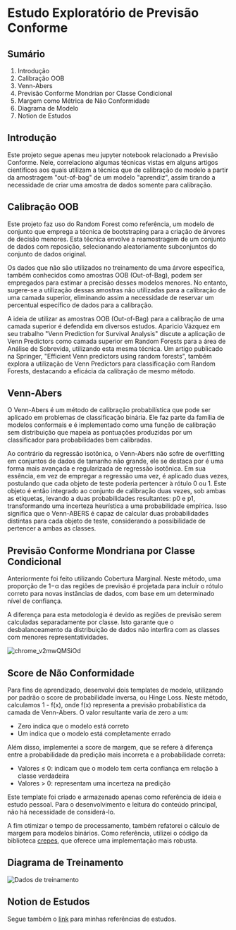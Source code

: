 # Estudo Exploratório de Previsão Conforme

## Sumário

1. Introdução
2. Calibração OOB
3. Venn-Abers
4. Previsão Conforme Mondrian por Classe Condicional
5. Margem como Métrica de Não Conformidade
6. Diagrama de Modelo
7. Notion de Estudos

## Introdução

Este projeto segue apenas meu jupyter notebook relacionado a Previsão Conforme. Nele, correlaciono algumas técnicas vistas em alguns artigos cientificos aos quais utilizam a técnica que de calibração de modelo a partir da amostragem "out-of-bag" de um modelo "aprendiz", assim tirando a necessidade de criar uma amostra de dados somente para calibração.

## Calibração OOB

Este projeto faz uso do Random Forest como referência, um modelo de conjunto que emprega a técnica de bootstraping para a criação de árvores de decisão menores. Esta técnica envolve a reamostragem de um conjunto de dados com reposição, selecionando aleatoriamente subconjuntos do conjunto de dados original.

Os dados que não são utilizados no treinamento de uma árvore específica, também conhecidos como amostras OOB (Out-of-Bag), podem ser empregados para estimar a precisão desses modelos menores. No entanto, sugere-se a utilização dessas amostras não utilizadas para a calibração de uma camada superior, eliminando assim a necessidade de reservar um percentual específico de dados para a calibração.

A ideia de utilizar as amostras OOB (Out-of-Bag) para a calibração de uma camada superior é defendida em diversos estudos. Aparicio Vázquez em seu trabalho "Venn Prediction for Survival Analysis" discute a aplicação de Venn Predictors como camada superior em Random Forests para a área de Análise de Sobrevida, utilizando esta mesma técnica. Um artigo publicado na Springer, "Efficient Venn predictors using random forests", também explora a utilização de Venn Predictors para classificação com Random Forests, destacando a eficácia da calibração de mesmo método.

## Venn-Abers

O Venn-Abers é um método de calibração probabilística que pode ser aplicado em problemas de classificação binária. Ele faz parte da família de modelos conformais e é implementado como uma função de calibração sem distribuição que mapeia as pontuações produzidas por um classificador para probabilidades bem calibradas.

Ao contrário da regressão isotônica, o Venn-Abers não sofre de overfitting em conjuntos de dados de tamanho não grande, ele se destaca por é uma forma mais avançada e regularizada de regressão isotônica. Em sua essência, em vez de empregar a regressão uma vez, é aplicado duas vezes, postulando que cada objeto de teste poderia pertencer à rótulo 0 ou 1. Este objeto é então integrado ao conjunto de calibração duas vezes, sob ambas as etiquetas, levando a duas probabilidades resultantes: p0 e p1, transformando uma incerteza heurística a uma probabilidade empírica. Isso significa que o Venn-ABERS é capaz de calcular duas probabilidades distintas para cada objeto de teste, considerando a possibilidade de pertencer a ambas as classes.

## Previsão Conforme Mondriana por Classe Condicional

Anteriormente foi feito utilizando Cobertura Marginal. Neste método, uma proporção de 1−α das regiões de previsão é projetada para incluir o rótulo correto para novas instâncias de dados, com base em um determinado nível de confiança.

A diferença para esta metodologia é devido as regiões de previsão serem calculadas separadamente por classe. Isto garante que o desbalanceamento da distribuição de dados não interfira com as classes com menores representatividades.

![chrome_v2mwQMSiOd](https://github.com/HeyLucasLeao/cp-study/assets/26440910/0f3c6877-f7b2-4bbe-8cf7-902ac221906d)

## Score de Não Conformidade

Para fins de aprendizado, desenvolvi dois templates de modelo, utilizando por padrão o score de probabilidade inversa, ou Hinge Loss. Neste método, calculamos 1 - f(x), onde f(x) representa a previsão probabilística da camada de Venn-Abers. O valor resultante varia de zero a um:

- Zero indica que o modelo está correto
- Um indica que o modelo está completamente errado

Além disso, implementei a score de margem, que se refere à diferença entre a probabilidade da predição mais incorreta e a probabilidade correta:

- Valores ≤ 0: indicam que o modelo tem certa confiança em relação à classe verdadeira
- Valores > 0: representam uma incerteza na predição

Este template foi criado e armazenado apenas como referência de ideia e estudo pessoal. Para o desenvolvimento e leitura do conteúdo principal, não há necessidade de considerá-lo.

A fim otimizar o tempo de processamento, também refatorei o cálculo de margem para modelos binários. Como referência, utilizei o código da biblioteca [crepes](https://github.com/henrikbostrom/crepes/blob/main/src/crepes/base.py), que oferece uma implementação mais robusta.

## Diagrama de Treinamento
![Dados de treinamento](https://github.com/HeyLucasLeao/cp-study/assets/26440910/79dc819d-c37f-49ec-98fc-82e26cf82911)



## Notion de Estudos

Segue também o [link](https://polyester-citrine-4e7.notion.site/Meu-Modelo-Conforme-134a0de3378e80728ad4f279c80fb065) para minhas referências de estudos.
